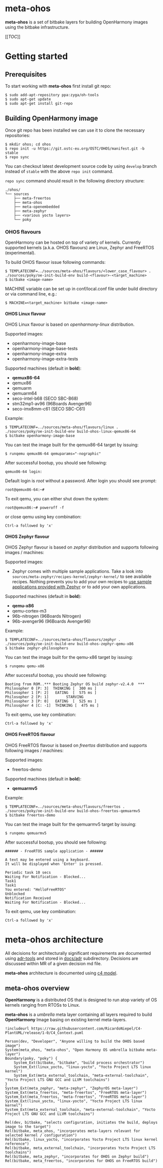 meta-ohos
=========

**meta-ohos** is a set of bitbake layers for building OpenHarmony images 
using the bitbake infrastructure.

[[_TOC_]]

# Getting started

## Prerequisites

To start working with **meta-ohos** first install git repo:

    $ sudo add-apt-repository ppa:zyga/oh-tools
    $ sudo apt-get update
    $ sudo apt-get install git-repo

## Building OpenHarmony image

Once git repo has been installed we can use it to clone the necessary repositories:

    $ mkdir ohos; cd ohos
    $ repo init -u https://git.ostc-eu.org/OSTC/OHOS/manifest.git -b stable
    $ repo sync

You can checkout latest development source code by using `develop` branch instead of `stable` with the above `repo init` command.

`repo sync` command should result in the following directory structure:

    ./ohos/
    └── sources
        ├── meta-freertos
        ├── meta-ohos
        ├── meta-openembedded
        ├── meta-zephyr
        ├── <various yocto layers>
        └── poky

### OHOS flavours

OpenHarmony can be hosted on top of variety of kernels.
Currently supported kernels (a.k.a. OHOS flavours) are Linux, Zephyr
and FreeRTOS (experimental).

To build OHOS flavour issue following commands:

    $ TEMPLATECONF=../sources/meta-ohos/flavours/<lower_case_flavour> . ./sources/poky/oe-init-build-env build-<flavour>-<target_machine>
    $ bitbake <image-name>

MACHINE variable can be set up in conf/local.conf file under build directory
or via command line, e.g.:

    $ MACHINE=<target_machine> bitbake <image-name>

#### OHOS Linux flavour

OHOS Linux flavour is based on _openharmony-linux_ distribution.

Supported images:
- openharmony-image-base
- openharmony-image-base-tests
- openharmony-image-extra
- openharmony-image-extra-tests

Supported machines (default in **bold**):
- **qemux86-64**
- qemux86
- qemuarm
- qemuarm64
- seco-intel-b68 (SECO SBC-B68)
- stm32mp1-av96 (96Boards Avenger96)
- seco-imx8mm-c61 (SECO SBC-C61)

Example:

    $ TEMPLATECONF=../sources/meta-ohos/flavours/linux . ./sources/poky/oe-init-build-env build-ohos-linux-qemux86-64
    $ bitbake openharmony-image-base

You can test the image built for the qemux86-64 target by issuing:

    $ runqemu qemux86-64 qemuparams="-nographic"

After successful bootup, you should see following:

    qemux86-64 login:
    
Default login is _root_ without a password.
After login you should see prompt:

    root@qemux86-64:~#

To exit qemu, you can either shut down the system:

    root@qemux86:~# poweroff -f

or close qemu using key combination:

    Ctrl-a followed by 'x'

#### OHOS Zephyr flavour

OHOS Zephyr flavour is based on _zephyr_ distribution and supports following images / machines:

Supported images:
- Zephyr comes with multiple sample applications. Take a look into `sources/meta-zephyr/recipes-kernel/zephyr-kernel/` to see available recipes.
Nothing prevents you to add your own recipes to [use sample applications provided with Zephyr](https://github.com/zephyrproject-rtos/zephyr/tree/master/samples) or to add your own applications.

Supported machines (default in **bold**):
- **qemu-x86**
- qemu-cortex-m3
- 96b-nitrogen (96Boards Nitrogen)
- 96b-avenger96 (96Boards Avenger96)

Example:

    $ TEMPLATECONF=../sources/meta-ohos/flavours/zephyr . ./sources/poky/oe-init-build-env build-ohos-zephyr-qemu-x86
    $ bitbake zephyr-philosophers

You can test the image built for the qemu-x86 target by issuing:

    $ runqemu qemu-x86

After successful bootup, you should see following:

    Booting from ROM..*** Booting Zephyr OS build zephyr-v2.4.0  ***
    Philosopher 0 [P: 3]  THINKING [  300 ms ]
    Philosopher 1 [P: 2]   EATING  [  575 ms ]
    Philosopher 2 [P: 1]        STARVING
    Philosopher 3 [P: 0]   EATING  [  525 ms ]
    Philosopher 4 [C: -1]  THINKING [  475 ms ]

To exit qemu, use key combination:

    Ctrl-a followed by 'x'

#### OHOS FreeRTOS flavour

OHOS FreeRTOS flavour is based on _freertos_ distribution and supports following images / machines:

Supported images:
- freertos-demo

Supported machines (default in **bold**):
- **qemuarmv5**

Example:

    $ TEMPLATECONF=../sources/meta-ohos/flavours/freertos . ./sources/poky/oe-init-build-env build-ohos-freertos-qemuarmv5
    $ bitbake freertos-demo

You can test the image built for the qemuarmv5 target by issuing:

    $ runqemu qemuarmv5

After successful bootup, you should see following:

    ###### - FreeRTOS sample application - ######
    
    A text may be entered using a keyboard.
    It will be displayed when 'Enter' is pressed.
    
    Periodic task 10 secs
    Waiting For Notification - Blocked...
    Task1
    Task1
    You entered: "HelloFreeRTOS"
    Unblocked
    Notification Received
    Waiting For Notification - Blocked...

To exit qemu, use key combination:

    Ctrl-a followed by 'x'

# meta-ohos architecture

All decisions for architecturally significant requirements are documented using 
[adr-tools](https://github.com/npryce/adr-tools) and stored in [docs/adr](./docs/adr) subdirectory.
Decisions are discussed within MR of a given decision md file.

**meta-ohos** architecture is documented using [c4 model](https://c4model.com/).

## meta-ohos overview

**OpenHarmony** is a distributed OS that is designed to run atop variety of OS kernels 
ranging from RTOSs to Linux.

**meta-ohos** is a _umbrella_ meta layer containing all layers required to build
**OpenHarmony** Image basing on existing kernel meta-layers.

```plantuml
!includeurl https://raw.githubusercontent.com/RicardoNiepel/C4-PlantUML/release/1-0/C4_Context.puml

Person(dev, "Developer", "Anyone willing to build the OHOS based image")
System(meta_ohos, "meta-ohos", "Open Harmony OS umbrella bitbake meta-layer")
Boundary(poky, "poky") {
    System_Ext(bitbake, "bitbake", "build process orchestrator")
    System_Ext(linux_yocto, "linux-yocto", "Yocto Project LTS linux kernel")
    System_Ext(meta_external_toolchain, "meta-external-toolchain", "Yocto Project LTS GNU GCC and LLVM toolchains")
}
System_Ext(meta_zephyr, "meta-zephyr", "ZephyrOS meta-layer")
System_Ext(meta_freertos, "meta-freertos", "FreeRTOS meta-layer")
System_Ext(meta_freertos, "meta-freertos", "FreeRTOS meta-layer")
System_Ext(linux_yocto, "linux-yocto", "Yocto Project LTS linux kernel")
System_Ext(meta_external_toolchain, "meta-external-toolchain", "Yocto Project LTS GNU GCC and LLVM toolchains")

Rel(dev, bitbake, "selects configuration, initiates the build, deploys image to the target")
Rel(bitbake, meta_ohos, "incorporates meta-layers relevant for selected kernel / configuration")
Rel(bitbake, linux_yocto, "incorporates Yocto Project LTS linux kernel reference")
Rel(bitbake, meta_external_toolchain, "incorporates Yocto Project LTS toolchains")
Rel(bitbake, meta_zephyr, "incorporates for OHOS on Zephyr build")
Rel(bitbake, meta_freertos, "incorporates for OHOS on FreeRTOS build")
```

